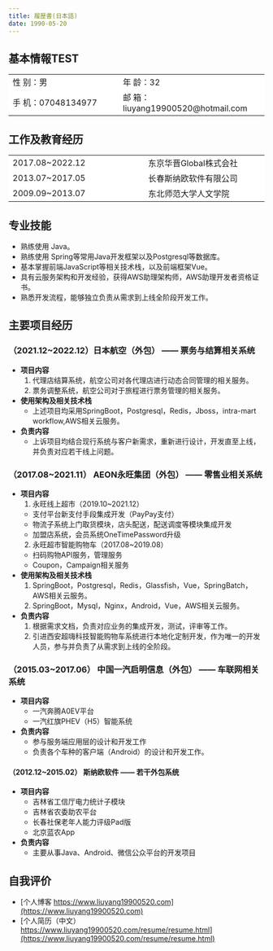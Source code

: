 ```yaml
---
title: 履歴書(日本語)
date: 1990-05-20
---
```


## 基本情報TEST
<table>
    <tbody>
        <tr><td>性 别：男</td><td>年 龄：32</td></tr>
        <tr><td>手 机：07048134977 </td><td>邮 箱：liuyang19900520@hotmail.com </td></tr>
    </tbody>
</table>

## 工作及教育经历
<table>
    <tbody>
        <tr><td>2017.08~2022.12</td><td>东京华晋Global株式会社</td></tr>
        <tr><td>2013.07~2017.05</td><td>长春斯纳欧软件有限公司</td></tr>
        <tr><td>2009.09~2013.07</td><td>东北师范大学人文学院</td></tr>
    </tbody>
</table>

## 专业技能
* 熟练使用 Java。
* 熟练使用 Spring等常用Java开发框架以及Postgresql等数据库。
* 基本掌握前端JavaScript等相关技术栈，以及前端框架Vue。
* 具有云服务架构和开发经验，获得AWS助理架构师，AWS助理开发者资格证书。
* 熟悉开发流程，能够独立负责从需求到上线全阶段开发工作。

## 主要项目经历
### （2021.12~2022.12）日本航空（外包）  ——  票务与结算相关系统
* **项目内容**
  1. 代理店结算系统，航空公司对各代理店进行动态合同管理的相关服务。
  2. 票务调整系统，航空公司对于旅程进行票务管理的相关服务。
* **使用架构及相关技术栈**
  * 上述项目均采用SpringBoot，Postgresql，Redis，Jboss，intra-mart workflow,AWS相关云服务。
* **负责内容**
  * 上诉项目均结合现行系统与客户新需求，重新进行设计，开发直至上线，并负责对应若干线上问题。
### （2017.08~2021.11） AEON永旺集团（外包）  ——  零售业相关系统
* **项目内容**
  1. 永旺线上超市（2019.10~2021.12）
    * 支付平台新支付手段集成开发（PayPay支付）
    * 物流子系统上门取货模块，店头配送，配送调度等模块集成开发
    * 加盟店系统，会员系统OneTimePassword升级
  2. 永旺超市智能购物车（2017.08~2019.08）
    * 扫码购物API服务，管理服务
    * Coupon，Campaign相关服务
* **使用架构及相关技术栈**
  1. SpringBoot，Postgresql，Redis，Glassfish，Vue，SpringBatch，AWS相关云服务。
  2. SpringBoot，Mysql，Nginx，Android，Vue，AWS相关云服务。
* **负责内容**
  1. 根据需求文档，负责对应业务的集成开发，测试，评审等工作。
  2. 引进西安超嗨科技智能购物车系统进行本地化定制开发，作为唯一的开发人员，参与并负责了从需求到上线的全阶段。

### （2015.03~2017.06） 中国一汽启明信息（外包）  ——  车联网相关系统
* **项目内容**
  * 一汽奔腾A0EV平台
  * 一汽红旗PHEV（H5）智能系统
* **负责内容**
  * 参与服务端应用层的设计和开发工作
  * 负责各个车种的客户端（Android）的设计和开发工作。

#### （2012.12~2015.02） 斯纳欧软件  ——  若干外包系统
* **项目内容**
  * 吉林省工信厅电力统计子模块
  * 吉林省农委助农平台
  * 长春社保老年人能力评级Pad版
  * 北京蓝农App
* **负责内容** 
  * 主要从事Java、Android、微信公众平台的开发项目


## 自我评价 
* [个人博客 https://www.liuyang19900520.com](https://www.liuyang19900520.com)
* [个人简历（中文）https://www.liuyang19900520.com/resume/resume.html](https://www.liuyang19900520.com/resume/resume.html)

<style >
table, tr {
  border:none ! important ;  
  background:#FFFFFFFF ! important ;
}

td {
  border:none ! important ;  
  background:#FFFFFFFF ! important ;
  width:300px;
}
</style>

